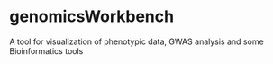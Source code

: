 # genomicsWorkbench
A tool for visualization of phenotypic data, GWAS analysis and some Bioinformatics tools
